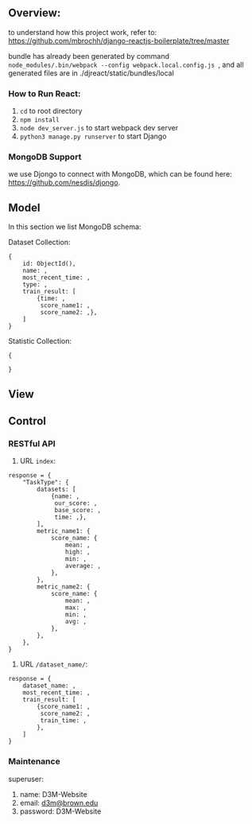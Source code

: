 ## Overview:
to understand how this project work, refer to:
https://github.com/mbrochh/django-reactjs-boilerplate/tree/master

bundle has already been generated by command `node_modules/.bin/webpack --config webpack.local.config.js
`, and all generated files are in ./djreact/static/bundles/local

### How to Run React:

1. `cd` to root directory
1. `npm install`
1. `node dev_server.js` to start webpack dev server
1. `python3 manage.py runserver` to start Django

### MongoDB Support
we use Djongo to connect with MongoDB, which can be found here:
https://github.com/nesdis/djongo.

## Model
In this section we list MongoDB schema:

Dataset Collection:
~~~~
{
    id: ObjectId(),
    name: ,
    most_recent_time: ,
    type: ,
    train_result: [
        {time: ,
         score_name1: ,
         score_name2: ,},
    ]
}
~~~~

Statistic Collection:
~~~~
{
    
}
~~~~


## View

## Control

### RESTful API

1. URL `index`:

~~~~
response = {
    "TaskType": {
        datasets: [
            {name: ,
             our_score: ,
             base_score: ,
             time: ,},
        ],
        metric_name1: {
            score_name: {
                mean: ,
                high: ,
                min: ,
                average: ,
            },            
        },
        metric_name2: {
            score_name: {
                mean: ,
                max: ,
                min: ,
                avg: ,
            },            
        },
    },
}
~~~~

1. URL `/dataset_name/`:

~~~~
response = {
    dataset_name: ,
    most_recent_time: ,
    train_result: [
        {score_name1: ,
         score_name2: ,
         train_time: ,
        },
    ]
}
~~~~


### Maintenance
superuser:
1. name: D3M-Website
1. email: d3m@brown.edu
1. password: D3M-Website
















